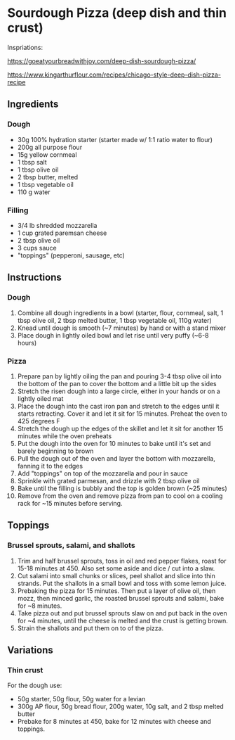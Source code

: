 # Sourdough Pizza (deep dish and thin crust)

Inspriations:

https://goeatyourbreadwithjoy.com/deep-dish-sourdough-pizza/

https://www.kingarthurflour.com/recipes/chicago-style-deep-dish-pizza-recipe

## Ingredients

### Dough
* 30g 100% hydration starter (starter made w/ 1:1 ratio water to flour)
* 200g all purpose flour
* 15g yellow cornmeal
* 1 tbsp salt
* 1 tbsp olive oil
* 2 tbsp butter, melted
* 1 tbsp vegetable oil
* 110 g water

### Filling
* 3/4 lb shredded mozzarella
* 1 cup grated paremsan cheese
* 2 tbsp olive oil
* 3 cups sauce
* "toppings" (pepperoni, sausage, etc)

## Instructions

### Dough
1. Combine all dough ingredients in a bowl (starter, flour, cornmeal, salt, 1 tbsp olive oil, 2 tbsp melted butter, 1 tbsp vegetable oil, 110g water)
1. Knead until dough is smooth (~7 minutes) by hand or with a stand mixer
1. Place dough in lightly oiled bowl and let rise until very puffy (~6-8 hours)

### Pizza
1. Prepare pan by lightly oiling the pan and pouring 3-4 tbsp olive oil into the bottom of the pan to cover the bottom and a little bit up the sides
1. Stretch the risen dough into a large circle, either in your hands or on a lightly oiled mat
1. Place the dough into the cast iron pan and stretch to the edges until it starts retracting. Cover it and let it sit for 15 minutes. Preheat the oven to 425 degrees F
1. Stretch the dough up the edges of the skillet and let it sit for another 15 minutes while the oven preheats
1. Put the dough into the oven for 10 minutes to bake until it's set and barely beginning to brown
1. Pull the dough out of the oven and layer the bottom with mozzarella, fanning it to the edges
1. Add "toppings" on top of the mozzarella and pour in sauce
1. Sprinkle with grated parmesan, and drizzle with 2 tbsp olive oil
1. Bake until the filling is bubbly and the top is golden brown (~25 minutes)
1. Remove from the oven and remove pizza from pan to cool on a cooling rack for ~15 minutes before serving.

## Toppings

### Brussel sprouts, salami, and shallots
1. Trim and half brussel sprouts, toss in oil and red pepper flakes, roast for 15-18 minutes at 450. Also set some aside and dice / cut into a slaw.
1. Cut salami into small chunks or slices, peel shallot and slice into thin strands. Put the shallots in a small bowl and toss with some lemon juice.
1. Prebaking the pizza for 15 minutes. Then put a layer of olive oil, then mozz, then minced garlic, the roasted brussel sprouts and salami, bake for ~8 minutes.
1. Take pizza out and put brussel sprouts slaw on and put back in the oven for ~4 minutes, until the cheese is melted and the crust is getting brown.
1. Strain the shallots and put them on to of the pizza.

## Variations
### Thin crust

For the dough use: 
* 50g starter, 50g flour, 50g water for a levian
* 300g AP flour, 50g bread flour, 200g water, 10g salt, and 2 tbsp melted butter
* Prebake for 8 minutes at 450, bake for 12 minutes with cheese and toppings.
